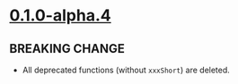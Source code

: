 # [0.1.0-alpha.4]

## BREAKING CHANGE

- All deprecated functions (without `xxxShort`) are deleted.

[0.1.0-alpha.4]: https://github.com/AccelByte/accelbyte-go-modular-sdk/compare/leaderboard-sdk/v0.1.0-alpha.3..leaderboard-sdk/v0.1.0-alpha.4
